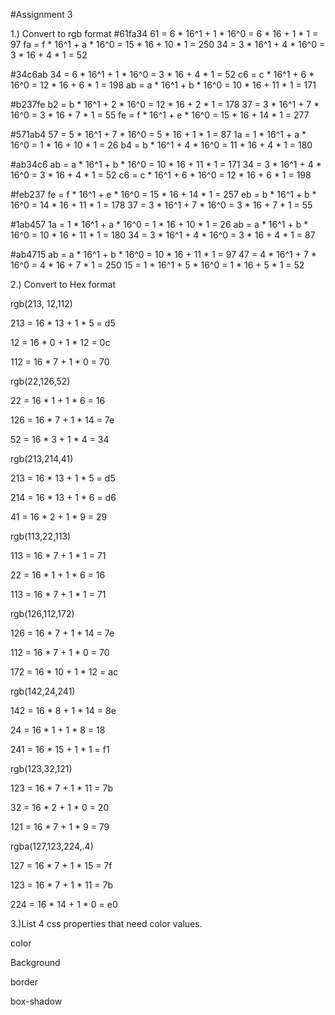 #Assignment 3

1.) Convert to rgb format
#61fa34 
61 = 6 * 16^1 + 1 * 16^0 = 6 * 16 + 1 * 1 = 97
fa = f * 16^1 + a * 16^0 = 15 * 16 + 10 * 1 = 250
34 = 3 * 16^1 + 4 * 16^0 = 3 * 16 + 4 * 1 = 52

#34c6ab
34 = 6 * 16^1 + 1 * 16^0 = 3 * 16 + 4 * 1 = 52
c6 = c * 16^1 + 6 * 16^0 = 12 * 16 + 6 * 1 = 198
ab = a * 16^1 + b * 16^0 = 10 * 16 + 11 * 1 = 171

#b237fe
b2 = b * 16^1 + 2 * 16^0 = 12 * 16 + 2 * 1 = 178
37 = 3 * 16^1 + 7 * 16^0 = 3 * 16 + 7 * 1 = 55
fe = f * 16^1 + e * 16^0 = 15 * 16 + 14 * 1 = 277

#571ab4
57 = 5 * 16^1 + 7 * 16^0 = 5 * 16 + 1 * 1 = 87
1a = 1 * 16^1 + a * 16^0 = 1 * 16 + 10 * 1 = 26
b4 = b * 16^1 + 4 * 16^0 = 11 * 16 + 4 * 1 = 180

#ab34c6
ab = a * 16^1 + b * 16^0 = 10 * 16 + 11 * 1 = 171
34 = 3 * 16^1 + 4 * 16^0 = 3 * 16 + 4 * 1 = 52
c6 = c * 16^1 + 6 * 16^0 = 12 * 16 + 6 * 1 = 198

#feb237
fe = f * 16^1 + e * 16^0 = 15 * 16 + 14 * 1 = 257
eb = b * 16^1 + b * 16^0 = 14 * 16 + 11 * 1 = 178
37 = 3 * 16^1 + 7 * 16^0 = 3 * 16 + 7 * 1 = 55

#1ab457
1a = 1 * 16^1 + a * 16^0 = 1 * 16 + 10 * 1 = 26
ab = a * 16^1 + b * 16^0 = 10 * 16 + 11 * 1 = 180
34 = 3 * 16^1 + 4 * 16^0 = 3 * 16 + 4 * 1 = 87

#ab4715
ab = a * 16^1 + b * 16^0 = 10 * 16 + 11 * 1 = 97
47 = 4 * 16^1 + 7 * 16^0 = 4 * 16 + 7 * 1 = 250
15 = 1 * 16^1 + 5 * 16^0 = 1 * 16 + 5 * 1 = 52

2.) Convert to Hex format

rgb(213, 12,112)

213 = 16 * 13 + 1 * 5 = d5 

12 = 16 * 0 + 1 * 12 = 0c

112 = 16 * 7 + 1 * 0 = 70

rgb(22,126,52)

22 = 16 * 1 + 1 * 6 = 16 

126 = 16 * 7 + 1 * 14 = 7e

52 = 16 * 3 + 1 * 4 = 34

rgb(213,214,41)

213 = 16 * 13 + 1 * 5 = d5

214 = 16 * 13 + 1 * 6 = d6

41 = 16 * 2 + 1 * 9 = 29

rgb(113,22,113)

113 = 16 * 7 + 1 * 1 = 71

22 = 16 * 1 + 1 * 6 = 16

113 = 16 * 7 + 1 * 1 = 71


rgb(126,112,172)

126 = 16 * 7 + 1 * 14 = 7e

112 = 16 * 7 + 1 * 0 = 70

172 = 16 * 10 + 1 * 12 = ac

rgb(142,24,241)

142 = 16 * 8 + 1 * 14 = 8e

24 = 16 * 1 + 1 * 8 = 18

241 = 16 * 15 + 1 * 1 = f1


rgb(123,32,121)

123 = 16 * 7 + 1 * 11 = 7b

32 = 16 * 2 + 1 * 0 = 20

121 = 16 * 7 + 1 * 9 = 79


rgba(127,123,224,.4)

127 = 16 * 7 + 1 * 15 = 7f

123 = 16 * 7 + 1 * 11 = 7b

224 = 16 * 14 + 1 * 0 = e0


3.)List 4 css properties that need color values.

color

Background

border

box-shadow
